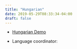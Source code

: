 ```yaml
---
title: "Hungarian"
date: 2019-05-29T08:33:34-04:00
draft: false
---
```


* [Hungarian Demo](http://demo.webwork.rochester.edu/webwork2/hungarian_language_webwork/)

<!--more--> 

* Language coordinator: 

